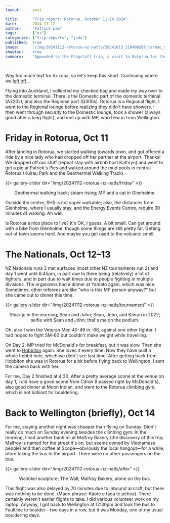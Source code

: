 ```yaml
---
layout:     post

title:      "Trip report: Rotorua, October 11-14 2024"
date:       2024-11-12
author:     "Patrick Lam"
tags:       ["nz"]
categories: ["trip-reports", "judo"]
published:  true
image:      "/img/20241112-rotorua-nz-natls/20241013_210400268_tarmac_at_rot_v1.jpg"
showtoc:    true
summary:    "Appended to the Flagstaff trip, a visit to Rotorua for the NZ Judo Nationals."

---
```


<style>
.post-heading h1  { color: yellow; text-shadow: 2px 2px 2px grey; }
.meta { color: yellow; }
</style>

Way too much text for Arizona, so let's keep this short. Continuing where we
[left off](/post/20241109-arizona)...

Flying into Auckland, I collected my checked bag and made my way over
to the domestic terminal.  There is the Domestic part of the domestic
terminal (A320s), and also the Regional part (Q300s). Rotorua is a
Regional flight. I went to the Regional lounge before realizing they
didn't have showers.  I then went through security to the Domestic
lounge, took a shower (always good after a long flight), and met up
with MP, who flew in from Wellington.

# Friday in Rotorua, Oct 11

After landing in Rotorua, we started walking towards town, and got
offered a ride by a nice lady who had dropped off her partner at the
airport. Thanks! We dropped off our stuff (repeat stay with airbnb host Kathryn)
and went to get a pie at
Patrick's Pies and walked around the mud pools in central Rotorua
(Kuirau Park and the Geothermal Walking Track).  

{{< gallery-slider dir="/img/20241112-rotorua-nz-natls/friday" >}}
<figcaption style="text-align:center">Geothermal walking track; steam rising; MP and a cat in Glenholme.</figcaption>
</figure>

Outside the centre,
SH5 is not super walkable; also, the distances from Glenholme, where I
usually stay, and the Energy Events Centre, require 30 minutes of
walking. Ah well.

Is Rotorua a nice place to live? It's OK, I guess. A bit small.  Can
get around with a bike from Glenholme, though some things are still
pretty far. Getting out of town seems hard. And maybe you get used to
the volcanic smell.

# The Nationals, Oct 12&ndash;13

NZ Nationals runs 3 mat surfaces (most other NZ tournaments run 2) and
day 1 went until 6:45pm, in part due to there being (relatively) a lot of fighters,
and in part due to wait times due to people fighting in multiple
divisions. The organizers had a dinner at Yamato again, which was
nice. Sometimes, other referees are like "who is this MP person
anyway?" but she came out to dinner this time.

{{< gallery-slider dir="/img/20241112-rotorua-nz-natls/tournament" >}}
<figcaption style="text-align:center">Shiai-jo in the morning; Sean and John; Sean, John, and Kieran in 2022; selfie with Sean and John; that's me on the podium.</figcaption>
</figure>

Oh, also I won the Veteran Men 40-49 in -66, against one other fighter.
I had hoped to fight SM-60 but couldn't make weight while travelling.

On Day 2, MP tried for McDonald's for breakfast, but it was slow.
Then she went to
[Hobbiton](https://gallery.mpdesjardins.ca/index.php?/category/49)
again.  She loves it every time. Now they have built a whole hobbit
hole, which we didn't see last time.  After getting back from Hobbiton
she was in Rotorua for a bit before flying back to Wellington. I sent the
camera back with her.

For me, Day 2 finished at 4:30. After a pretty average scone at the
venue on day 1, I did have a good scone from Citron (I passed right by
McDonald's), also good dinner at Moon Indian, and went to the Rotorua
climbing gym, which is not brilliant for bouldering.

# Back to Wellington (briefly), Oct 14

For me, staying another night was cheaper than flying on Sunday.
Didn't really do much on Sunday evening besides the climbing gym. In the morning, I had another banh mi
at Malfroy Bakery (the discovery of this trip; Malfroy is named for the street it's on, but
seems owned by Vietnamese people) and then coffee at Scope&mdash;obviously the local hangout&mdash;for a while,
bfore taking the bus to the airport. There were no other passengers on the bus.

{{< gallery-slider dir="/img/20241112-rotorua-nz-natls/after" >}}
<figcaption style="text-align:center">Waitūkei sculpture; The Wall; Malfroy Bakery; alone on the bus.</figcaption>
</figure>

This flight was also delayed by 70 minutes due to inbound aircraft, but
there was nothing to be done.  (Maori phrase: Kāore e taea te
pēhea). There certainly weren't earlier flights to take. I did various
volunteer work on my laptop. Anyway, I got back to Wellington at
12:30pm and took the bus to Faultline to boulder&mdash;two days in a row, but
it was Monday, one of my usual bouldering days.
